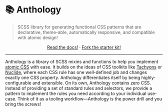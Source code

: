 # 📚 Anthology

> SCSS library for generating functional CSS patterns that are declarative, theme-able, automatically responsive, and compatible with atomic design!

<p align="center">
  <a href="https://www.anthology.style/">Read the docs!</a>
  <span> · </span>
  <a href="https://github.com/RadarTech/anthology-starter-kit">Fork the starter kit!</a>
</p>

---

Anthology is a library of SCSS mixins and functions to help you implement [atomic CSS](https://css-tricks.com/lets-define-exactly-atomic-css/) with ease. It builds on the ideas of CSS toolkits like [Tachyons](https://tachyons.io/) or [Nuclide](http://jkymarsh.com/nuclide/), where each CSS rule has one well-defined job and changes exactly one CSS property. Anthology differentiates itself by being highly-configurable and extensible. On its own, Anthology contains zero CSS. Instead of providing a set of standard rules and selectors, we provide a pattern to implement the rules you need according to your individual use-case. Think of it as a tooling workflow—Anthology is the power drill and you bring the screws!
